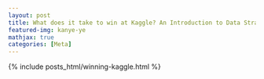 ```yaml
---
layout: post
title: What does it take to win at Kaggle? An Introduction to Data Strategy
featured-img: kanye-ye
mathjax: true
categories: [Meta]
---
```

{% include posts_html/winning-kaggle.html %}

